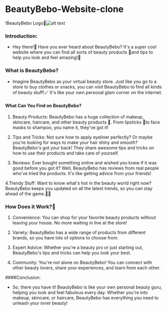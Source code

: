 # BeautyBebo-Website-clone

!BeautyBebo Logo🤩![alt text](image.png)

### Introduction:
- Hey there!👋 Have you ever heard about BeautyBebo? It's a super cool website where you can find all sorts of beauty products 💄and tips to help you look and feel amazing!🤘

### What is BeautyBebo?
- Imagine BeautyBebo as your virtual beauty store. Just like you go to a store to buy clothes or snacks, you can visit BeautyBebo to find all kinds of beauty stuff!🪄 It's like your own personal glam corner on the internet.

#### What Can You Find on BeautyBebo?
1. Beauty Products: BeautyBebo has a huge collection of makeup, skincare, haircare, and other beauty products 🥳. From lipsticks 💄to face masks to shampoo, you name it, they've got it!

2. Tips and Tricks: Not sure how to apply eyeliner perfectly? Or maybe you're looking for ways to make your hair shiny and smooth? BeautyBebo's got your back! They share awesome tips and tricks on how to use their products and take care of yourself.

3. Reviews: Ever bought something online and wished you knew if it was good before you got it? Well, BeautyBebo has reviews from real people who've tried the products. It's like getting advice from your friends!

4.Trendy Stuff: Want to know what's hot in the beauty world right now? BeautyBebo keeps you updated on all the latest trends, so you can stay ahead of the game.🤩🤩

### How Does it Work?🤔

1. Convenience: You can shop for your favorite beauty products without leaving your house. No more waiting in line at the store!

2. Variety: BeautyBebo has a wide range of products from different brands, so you have lots of options to choose from.

3. Expert Advice: Whether you're a beauty pro or just starting out, BeautyBebo's tips and tricks can help you look your best.

4. Community: You're not alone on BeautyBebo! You can connect with other beauty lovers, share your experiences, and learn from each other.

####Conclusion:
- So, there you have it! BeautyBebo is like your own personal beauty guru, helping you look and feel fabulous every day. Whether you're into makeup, skincare, or haircare, BeautyBebo has everything you need to unleash your inner beauty!

